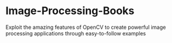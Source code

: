 # Image-Processing-Books
Exploit the amazing features of OpenCV to create powerful image processing applications through easy-to-follow examples
